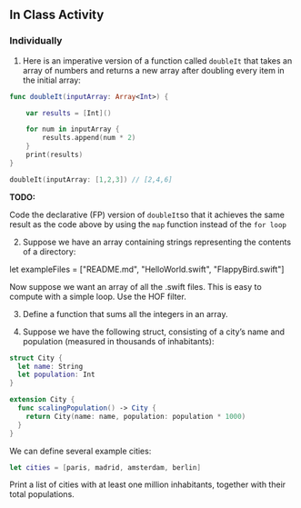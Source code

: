 
## In Class Activity

### Individually

1. Here is an imperative version of a function called `doubleIt` that takes an array of numbers and returns a new array after doubling every item in the initial array:

```swift
func doubleIt(inputArray: Array<Int>) {

    var results = [Int]()

    for num in inputArray {
        results.append(num * 2)
    }
    print(results)
}

doubleIt(inputArray: [1,2,3]) // [2,4,6]
```

**TODO:**

Code the declarative (FP) version of `doubleIt`so that it achieves the same result as the code above by using the `map` function instead of the `for loop`

<!--
```swift
func doubleIt(inputArray: Array<Int>) {

    // TODO: Use map here...
    let results = ??
    print(results)
}

doubleIt(inputArray: [1,2,3]) // [2,4,6]
```
-->

2. Suppose we have an array containing strings representing the contents of a directory:

let exampleFiles = ["README.md", "HelloWorld.swift", "FlappyBird.swift"]

Now suppose we want an array of all the .swift files. This is easy to compute with a simple loop. Use the HOF filter.

3. Define a function that sums all the integers in an array.

4. Suppose we have the following struct, consisting of a city’s name and population (measured in thousands of inhabitants):

```swift
struct City {
  let name: String
  let population: Int
}

extension City {
  func scalingPopulation() -> City {
    return City(name: name, population: population * 1000)
  }
}
```
We can define several example cities:

```swift
let cities = [paris, madrid, amsterdam, berlin]
```

Print a list of cities with at least one million inhabitants, together with their total populations.
